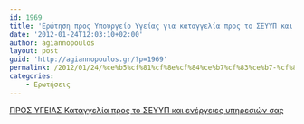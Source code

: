 ```yaml
---
id: 1969
title: 'Ερώτηση προς Υπουργείο Υγείας για καταγγελία προς το ΣΕΥΥΠ και ενέργειες υπηρεσιών 24-1-2012'
date: '2012-01-24T12:03:10+02:00'
author: agiannopoulos
layout: post
guid: 'http://agiannopoulos.gr/?p=1969'
permalink: /2012/01/24/%ce%b5%cf%81%cf%8e%cf%84%ce%b7%cf%83%ce%b7-%cf%80%cf%81%ce%bf%cf%82-%cf%85%cf%80%ce%bf%cf%85%cf%81%ce%b3%ce%b5%ce%af%ce%bf-%cf%85%ce%b3%ce%b5%ce%af%ce%b1%cf%82-%ce%b3%ce%b9%ce%b1-%ce%ba%ce%b1%cf%84/
categories:
    - Ερωτήσεις
---
```


[ΠΡΟΣ ΥΓΕΙΑΣ Καταγγελία προς το ΣΕΥΥΠ και ενέργειες υπηρεσιών σας](/wp-content/uploads/2012/04/cf80cf81cebfcf83-cf85ceb3ceb5ceb9ceb1cf83-cebaceb1cf84ceb1ceb3ceb3ceb5cebbceafceb1-cf80cf81cebfcf82-cf84cebf-cf83ceb5cf85cf85cf80-ceba.doc)